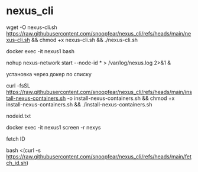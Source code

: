 # nexus_cli

wget -O nexus-cli.sh https://raw.githubusercontent.com/snoopfear/nexus_cli/refs/heads/main/nexus-cli.sh && chmod +x nexus-cli.sh && ./nexus-cli.sh

docker exec -it nexus1 bash

nohup nexus-network start --node-id * > /var/log/nexus.log 2>&1 &

установка через докер по списку

curl -fsSL https://raw.githubusercontent.com/snoopfear/nexus_cli/refs/heads/main/install-nexus-containers.sh -o install-nexus-containers.sh && chmod +x install-nexus-containers.sh && ./install-nexus-containers.sh

nodeid.txt

docker exec -it nexus1 screen -r nexys

fetch ID

bash <(curl -s https://raw.githubusercontent.com/snoopfear/nexus_cli/refs/heads/main/fetch_id.sh)
